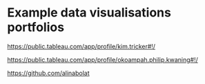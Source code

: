 # Example data visualisations portfolios


https://public.tableau.com/app/profile/kim.tricker#!/

https://public.tableau.com/app/profile/okoampah.philip.kwaning#!/

https://github.com/alinabolat